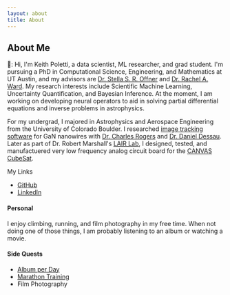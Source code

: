 ```yaml
---
layout: about
title: About
---
```


<!-- al -->
<!-- Random image from Zach Stoebner-->
<div id="random-image"></div>

<script>

// **when adding new images, run rename_images.py and paste output here**
var images = ['1.jpg', '2.jpg', '3.jpg', '4.jpg'];  

// Function to select and display a random image
function displayRandomImage() {
    var randomImage = images[Math.floor(Math.random() * images.length)];
    var imgElement = `<img src="assets/images/profiles/${randomImage}" alt="random image of Keith Poletti" style="height:500px;max-width:100%;" >`;
    document.getElementById("random-image").innerHTML = imgElement;
}

// Call the function to display the random image
displayRandomImage();
</script>

## About Me

:wave:: Hi, I'm Keith Poletti, a data scientist, ML researcher, and grad student.
I'm pursuing a PhD in Computational Science, Engineering, and Mathematics at UT Austin,
and my advisors are [Dr. Stella S. R. Offner](https://sites.google.com/view/stellaoffner/home) and [Dr. Rachel A. Ward](https://sites.google.com/prod/view/rward/home).
My research interests include Scientific Machine Learning, Uncertainty Quantification, and Bayesian Inference.
At the moment, I am working on developing neural operators to aid in solving partial differential equations and inverse problems in astrophysics.

For my undergrad, I majored in Astrophysics and Aerospace Engineering from the University of Colorado Boulder. I researched [image tracking software](https://github.com/KPoletti/GaN-NanoWire-Image-Tracking-) for GaN nanowires with [Dr. Charles Rogers](https://spot.colorado.edu/~rogersct/index.html) and [Dr. Daniel Dessau](https://dessau.appspot.com/). Later as part of Dr. Robert Marshall's [LAIR Lab](https://culair.weebly.com/), I designed, tested, and manufactuered very low frequency analog circuit board for the [CANVAS CubeSat](https://culair.weebly.com/canvas.html).

My Links
- [GitHub](https://github.com/KPoletti/)
- [LinkedIn](https://www.linkedin.com/in/keith-poletti/)

#### Personal

I enjoy climbing, running, and film photography in my free time. When not doing one of those things, I am probably listening to an album or watching a movie.
#### Side Quests
- [Album per Day](/sideQuests/album)
- [Marathon Training](/sideQuests/marathon)
- Film Photography
